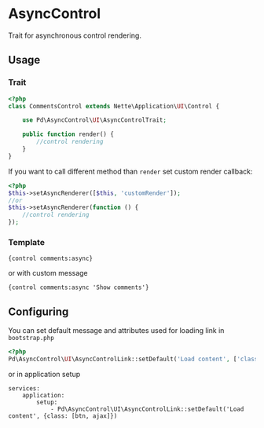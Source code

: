 # AsyncControl

Trait for asynchronous control rendering.

## Usage

### Trait

```php
<?php
class CommentsControl extends Nette\Application\UI\Control {

	use Pd\AsyncControl\UI\AsyncControlTrait;

	public function render() {
		//control rendering
	}
}
```

If you want to call different method than `render` set custom render callback:

```php
<?php
$this->setAsyncRenderer([$this, 'customRender']);
//or
$this->setAsyncRenderer(function () {
	//control rendering
});
```

### Template

```latte
{control comments:async}
```

or with custom message

```latte
{control comments:async 'Show comments'}
```

## Configuring

You can set default message and attributes used for loading link in `bootstrap.php`

```php
<?php
Pd\AsyncControl\UI\AsyncControlLink::setDefault('Load content', ['class' => ['btn', 'ajax']]);
```

or in application setup

```neon
services:
	application:
		setup:
			- Pd\AsyncControl\UI\AsyncControlLink::setDefault('Load content', {class: [btn, ajax]})
```
